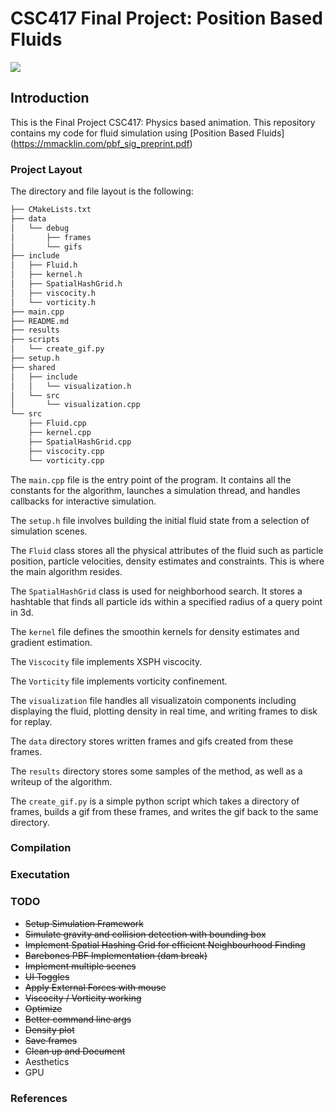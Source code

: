# CSC417 Final Project: Position Based Fluids
![](results/2k_waves.gif)

## Introduction

This is the Final Project CSC417: Physics based animation. This repository contains my code for fluid simulation using [Position Based Fluids] (https://mmacklin.com/pbf_sig_preprint.pdf)

### Project Layout

The directory and file layout is the following:

```bash
├── CMakeLists.txt
├── data
│   └── debug
│       ├── frames
│       └── gifs
├── include
│   ├── Fluid.h
│   ├── kernel.h
│   ├── SpatialHashGrid.h
│   ├── viscocity.h
│   └── vorticity.h
├── main.cpp
├── README.md
├── results
├── scripts
│   └── create_gif.py
├── setup.h
├── shared
│   ├── include
│   │   └── visualization.h
│   └── src
│       └── visualization.cpp
└── src
    ├── Fluid.cpp
    ├── kernel.cpp
    ├── SpatialHashGrid.cpp
    ├── viscocity.cpp
    └── vorticity.cpp

```


The `main.cpp` file is the entry point of the program. It contains all the constants for the algorithm, launches a simulation thread, and handles callbacks for interactive simulation.

The `setup.h` file involves building the initial fluid state from a selection of simulation scenes.

The `Fluid` class stores all the physical attributes of the fluid such as particle position, particle velocities, density estimates and constraints. This is where the main algorithm resides.

The `SpatialHashGrid` class is used for neighborhood search. It stores a hashtable that finds all particle ids within a specified radius of a query point in 3d.

The `kernel` file defines the smoothin kernels for density estimates and gradient estimation. 

The `Viscocity` file implements XSPH viscocity.

The `Vorticity` file implements vorticity confinement.

The `visualization` file handles all visualizatoin components including displaying the fluid, plotting density in real time, and writing frames to disk for replay.

The `data` directory stores written frames and gifs created from these frames.

The `results` directory stores some samples of the method, as well as a writeup of the algorithm.

The `create_gif.py` is a simple python script which takes a directory of frames, builds a gif from these frames, and writes the gif back to the same directory.



### Compilation

### Executation

### TODO

* ~~Setup Simulation Framework~~
* ~~Simulate gravity and collision detection with bounding box~~
* ~~Implement Spatial Hashing Grid for efficient Neighbourhood Finding~~
* ~~Barebones PBF Implementation (dam break)~~
* ~~Implement multiple scenes~~
* ~~UI Toggles~~
* ~~Apply External Forces with mouse~~
* ~~Viscocity / Vorticity working~~
* ~~Optimize~~
* ~~Better command line args~~
* ~~Density plot~~
* ~~Save frames~~
* ~~Clean up and Document~~
* Aesthetics
* GPU

### References

